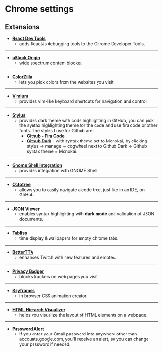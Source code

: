 # Chrome settings

## Extensions

- [**React Dev Tools**](https://chrome.google.com/webstore/detail/react-developer-tools/fmkadmapgofadopljbjfkapdkoienihi)
  - adds ReactJs debugging tools to the Chrome Developer Tools.

---

- [**uBlock Origin**](https://chrome.google.com/webstore/detail/ublock-origin/cjpalhdlnbpafiamejdnhcphjbkeiagm/related?hl=en)
  - wide spectrum content blocker.

---

- [**ColorZilla**](https://chrome.google.com/webstore/detail/colorzilla/bhlhnicpbhignbdhedgjhgdocnmhomnp)
  - lets you pick colors from the websites you visit.

---

- [**Vimium**](https://chrome.google.com/webstore/detail/vimium/dbepggeogbaibhgnhhndojpepiihcmeb)
  - provides vim-like keyboard shortcuts for navigation and control.

---

- [**Stylus**](https://github.com/StylishThemes/GitHub-Dark)
  - provides dark theme with code highlighting in GitHub, you can pick the
    syntax highlighting theme for the code and use fira code or other fonts. The
    styles I use for Github are:
    - [**Github - Fira Code**](https://userstyles.org/styles/167666/github-fira-code)
    - [**Github Dark**](https://github.com/StylishThemes/GitHub-Dark) - with
      syntax theme set to Monokai, by clicking stylus -> manage -> cogwheel next
      to Github Dark -> Github syntax theme = Monokai.

---

- [**Gnome Shell integration**](https://chrome.google.com/webstore/detail/gnome-shell-integration/gphhapmejobijbbhgpjhcjognlahblep)
  - provides integration with GNOME Shell.

---

- [**Octotree**](https://chrome.google.com/webstore/detail/octotree/bkhaagjahfmjljalopjnoealnfndnagc)
  - allows you to easily navigate a code tree, just like in an IDE, on GitHub.

---

- [**JSON Viewer**](https://chrome.google.com/webstore/detail/json-viewer/gbmdgpbipfallnflgajpaliibnhdgobh)
  - enables syntax highlighting with **dark mode** and validation of JSON
    documents.

---

- [**Tabliss**](https://chrome.google.com/webstore/detail/tabliss-a-beautiful-new-t/hipekcciheckooncpjeljhnekcoolahp/related?hl=en)
  - time display & wallpapers for empty chrome tabs.

---

- [**BetterTTV**](https://chrome.google.com/webstore/detail/betterttv/ajopnjidmegmdimjlfnijceegpefgped?hl=en)
  - enhances Twitch with new features and emotes.

---

- [**Privacy Badger**](https://chrome.google.com/webstore/detail/privacy-badger/pkehgijcmpdhfbdbbnkijodmdjhbjlgp)
  - blocks trackers on web pages you visit.

---

- [**Keyframes**](https://chrome.google.com/webstore/detail/keyframes/dalaiblmpeklkjnpeocmaojcfldmbfck?hl=en)
  - in browser CSS animation creator.

---

- [**HTML Hierarch Visualizer**](https://chrome.google.com/webstore/detail/html-hierarchy-visualizer/beaeppehjnnnidajcmalfcajahopihcb?hl=en)
  - helps you visualize the layout of HTML elements on a webpage.

---

- [**Password Alert**](https://chrome.google.com/webstore/detail/password-alert/noondiphcddnnabmjcihcjfbhfklnnep/related)
  - If you enter your Gmail password into anywhere other than
    accounts.google.com, you'll receive an alert, so you can change your
    password if needed.
